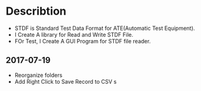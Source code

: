 # Describtion
* STDF is Standard Test Data Format for ATE(Automatic Test Equipment). 
* I Create A library for Read and Write STDF File.
* FOr Test, I Create A GUI Program for STDF file reader.

## 2017-07-19
* Reorganize folders
* Add Right Click to Save Record to CSV
s
